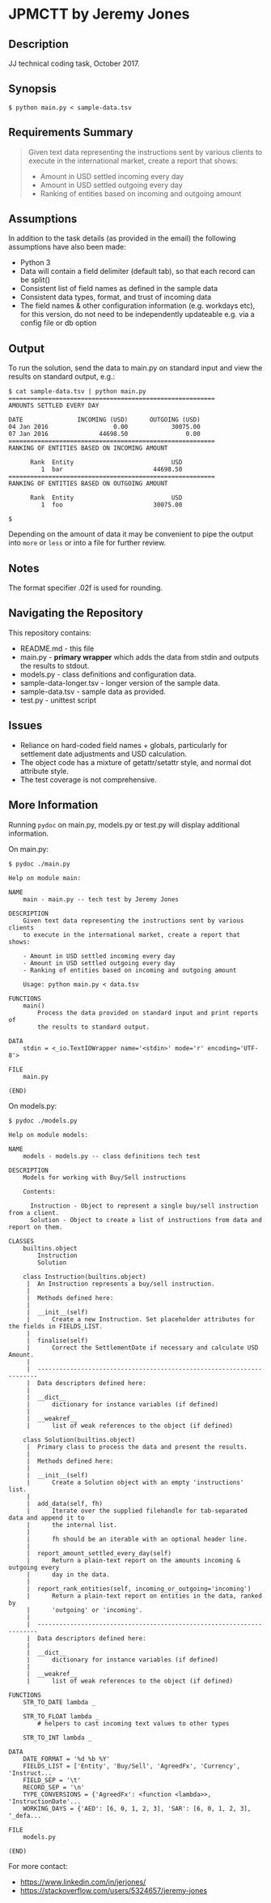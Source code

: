 # JPMCTT by Jeremy Jones

## Description

JJ technical coding task, October 2017.

## Synopsis

    $ python main.py < sample-data.tsv

## Requirements Summary

> Given text data representing the instructions sent by various clients
> to execute in the international market, create a report that shows:
> 
> - Amount in USD settled incoming every day
> - Amount in USD settled outgoing every day
> - Ranking of entities based on incoming and outgoing amount

## Assumptions

In addition to the task details (as provided in the email) the
following assumptions have also been made:

* Python 3
* Data will contain a field delimiter (default tab), so that each record can be split()
* Consistent list of field names as defined in the sample data
* Consistent data types, format, and trust of incoming data
* The field names & other configuration information (e.g. workdays etc), for this version,
  do not need to be independently updateable e.g. via a config file or db option

## Output

To run the solution, send the data to main.py on standard input and
view the results on standard output, e.g.:

    $ cat sample-data.tsv | python main.py
    =========================================================
    AMOUNTS SETTLED EVERY DAY
    
    DATE         	   INCOMING (USD)	   OUTGOING (USD)
    04 Jan 2016  	             0.00	         30075.00
    07 Jan 2016  	         44698.50	             0.00
    =========================================================
    RANKING OF ENTITIES BASED ON INCOMING AMOUNT
    
          Rank	Entity          	             USD
             1	bar             	        44698.50
    =========================================================
    RANKING OF ENTITIES BASED ON OUTGOING AMOUNT
    
          Rank	Entity          	             USD
             1	foo             	        30075.00

    $

Depending on the amount of data it may be convenient to pipe the
output into `more` or `less` or into a file for further review.

## Notes

The format specifier .02f is used for rounding.

## Navigating the Repository

This repository contains:

* README.md - this file
* main.py - **primary wrapper** which adds the data from stdin and
  outputs the results to stdout.
* models.py - class definitions and configuration data.
* sample-data-longer.tsv - longer version of the sample data.
* sample-data.tsv - sample data as provided.
* test.py - unittest script

## Issues

* Reliance on hard-coded field names + globals, particularly for
  settlement date adjustments and USD calculation.
* The object code has a mixture of getattr/setattr style, and normal
  dot attribute style.
* The test coverage is not comprehensive.

## More Information

Running `pydoc` on main.py, models.py or test.py will display
additional information.

On main.py:

    $ pydoc ./main.py
    
    Help on module main:
    
    NAME
        main - main.py -- tech test by Jeremy Jones
    
    DESCRIPTION
        Given text data representing the instructions sent by various clients
        to execute in the international market, create a report that shows:
        
        - Amount in USD settled incoming every day
        - Amount in USD settled outgoing every day
        - Ranking of entities based on incoming and outgoing amount
        
        Usage: python main.py < data.tsv
    
    FUNCTIONS
        main()
            Process the data provided on standard input and print reports of
            the results to standard output.
    
    DATA
        stdin = <_io.TextIOWrapper name='<stdin>' mode='r' encoding='UTF-8'>
    
    FILE
        main.py
    
    (END)

On models.py:

    $ pydoc ./models.py
    
    Help on module models:
    
    NAME
        models - models.py -- class definitions tech test
    
    DESCRIPTION
        Models for working with Buy/Sell instructions 
        
        Contents: 
        
          Instruction - Object to represent a single buy/sell instruction from a client.
          Solution - Object to create a list of instructions from data and report on them.
    
    CLASSES
        builtins.object
            Instruction
            Solution
        
        class Instruction(builtins.object)
         |  An Instruction represents a buy/sell instruction.
         |  
         |  Methods defined here:
         |  
         |  __init__(self)
         |      Create a new Instruction. Set placeholder attributes for the fields in FIELDS_LIST.
         |  
         |  finalise(self)
         |      Correct the SettlementDate if necessary and calculate USD Amount.
         |  
         |  ----------------------------------------------------------------------
         |  Data descriptors defined here:
         |  
         |  __dict__
         |      dictionary for instance variables (if defined)
         |  
         |  __weakref__
         |      list of weak references to the object (if defined)
        
        class Solution(builtins.object)
         |  Primary class to process the data and present the results.
         |  
         |  Methods defined here:
         |  
         |  __init__(self)
         |      Create a Solution object with an empty 'instructions' list.
         |  
         |  add_data(self, fh)
         |      Iterate over the supplied filehandle for tab-separated data and append it to
         |      the internal list.
         |      
         |      fh should be an iterable with an optional header line.
         |  
         |  report_amount_settled_every_day(self)
         |      Return a plain-text report on the amounts incoming & outgoing every
         |      day in the data.
         |  
         |  report_rank_entities(self, incoming_or_outgoing='incoming')
         |      Return a plain-text report on entities in the data, ranked by
         |      'outgoing' or 'incoming'.
         |  
         |  ----------------------------------------------------------------------
         |  Data descriptors defined here:
         |  
         |  __dict__
         |      dictionary for instance variables (if defined)
         |  
         |  __weakref__
         |      list of weak references to the object (if defined)
    
    FUNCTIONS
        STR_TO_DATE lambda _
        
        STR_TO_FLOAT lambda _
            # helpers to cast incoming text values to other types
        
        STR_TO_INT lambda _
    
    DATA
        DATE_FORMAT = '%d %b %Y'
        FIELDS_LIST = ['Entity', 'Buy/Sell', 'AgreedFx', 'Currency', 'Instruct...
        FIELD_SEP = '\t'
        RECORD_SEP = '\n'
        TYPE_CONVERSIONS = {'AgreedFx': <function <lambda>>, 'InstructionDate'...
        WORKING_DAYS = {'AED': [6, 0, 1, 2, 3], 'SAR': [6, 0, 1, 2, 3], '_defa...
    
    FILE
        models.py
    
    (END)
    
For more contact:

* https://www.linkedin.com/in/jerjones/
* https://stackoverflow.com/users/5324657/jeremy-jones
